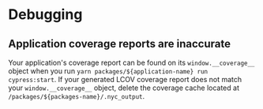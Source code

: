 # Debugging

## Application coverage reports are inaccurate

Your application's coverage report can be found on its `window.__coverage__`
object when you run `yarn packages/${application-name} run cypress:start`. If
your generated LCOV coverage report does not match your `window.__coverage__`
object, delete the coverage cache located at
`/packages/${packages-name}/.nyc_output`.
